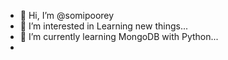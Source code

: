 - 👋 Hi, I’m @somipoorey
- 👀 I’m interested in Learning new things...
- 🌱 I’m currently learning MongoDB with Python...
-

<!---
somipoorey/somipoorey is a ✨ special ✨ repository because its `README.md` (this file) appears on your GitHub profile.
You can click the Preview link to take a look at your changes.
--->
